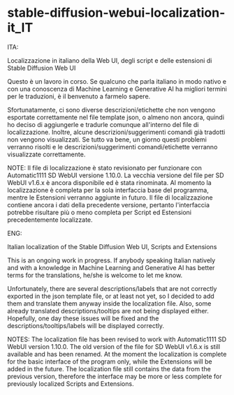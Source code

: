 # stable-diffusion-webui-localization-it_IT

ITA:

Localizzazione in italiano della Web UI, degli script e delle estensioni di Stable Diffusion Web UI

Questo è un lavoro in corso. Se qualcuno che parla italiano in modo nativo e con una conoscenza di Machine Learning e Generative AI ha migliori termini per le traduzioni, è il benvenuto a farmelo sapere.

Sfortunatamente, ci sono diverse descrizioni/etichette che non vengono esportate correttamente nel file template json, o almeno non ancora, quindi ho deciso di aggiungerle e tradurle comunque all'interno del file di localizzazione. Inoltre, alcune descrizioni/suggerimenti comandi già tradotti non vengono visualizzati. Se tutto va bene, un giorno questi problemi verranno risolti e le descrizioni/suggerimenti comandi/etichette verranno visualizzate correttamente.

NOTE:
Il file di localizzazione è stato revisionato per funzionare con Automatic1111 SD WebUI versione 1.10.0. La vecchia versione del file per SD WebUI v1.6.x è ancora disponibile ed è stata rinominata. Al momento la localizzazione è completa per la sola interfaccia base del programma, mentre le Estensioni verranno aggiunte in futuro. Il file di localizzazione contiene ancora i dati della precedente versione, pertanto l'interfaccia potrebbe risultare più o meno completa per Script ed Estensioni precedentemente localizzate.

ENG:

Italian localization of the Stable Diffusion Web UI, Scripts and Extensions

This is an ongoing work in progress. If anybody speaking Italian natively and with a knowledge in Machine Learning and Generative AI has better terms for the translations, he/she is welcome to let me know.

Unfortunately, there are several descriptions/labels that are not correctly exported in the json template file, or at least not yet, so I decided to add them and translate them anyway inside the localization file. Also, some already translated descriptions/tooltips are not being displayed either. Hopefully, one day these issues will be fixed and the descriptions/tooltips/labels will be displayed correctly.

NOTES:
The localization file has been revised to work with Automatic1111 SD WebUI version 1.10.0. The old version of the file for SD WebUI v1.6.x is still available and has been renamed. At the moment the localization is complete for the basic interface of the program only, while the Extensions will be added in the future. The localization file still contains the data from the previous version, therefore the interface may be more or less complete for previously localized Scripts and Extensions.
